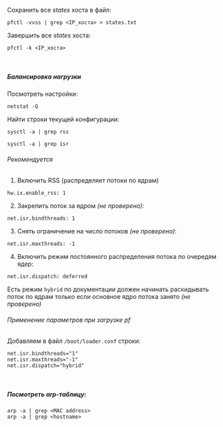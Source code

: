 Сохранить все *states* хоста в файл:  
```
pfctl -vvss | grep <IP_хоста> > states.txt
```
Завершить все *states* хоста:  
```
pfctl -k <IP_хоста>
```
<br>

##### Балансировка нагрузки
Посмотреть настройки:  
```
netstat -Q
```
Найти строки текущей конфигурации:  
```
sysctl -a | grep rss
```
```
sysctl -a | grep isr
```
###### Рекомендуется
1. Включить RSS (распределяет потоки по ядрам)  
```
hw.ix.enable_rss: 1
```
2. Закрепить поток за ядром *(не проверено)*:  
```
net.isr.bindthreads: 1
```
3. Снять ограничение на число потоков *(не проверено)*:  
```
net.isr.maxthreads: -1
```
4. Включить режим постоянного распределения потока по очередям ядер:  
```
net.isr.dispatch: deferred
```
Есть режим `hybrid` по документации должен начинать раскидывать поток по ядрам только если основное ядро потока занято *(не проверено)*  
###### Применение параметров при загрузке pf
Добавляем в файл `/boot/loader.conf` строки:  
```
net.isr.bindthreads="1"
net.isr.maxthreads="-1"
net.isr.dispatch="hybrid"
```
<br>

##### Посмотреть **arp-таблицу**:  
```
arp -a | grep <MAC address>
arp -a | grep <hostname>
```